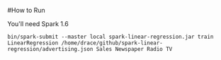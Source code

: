 #How to Run

You'll need Spark 1.6

```
bin/spark-submit --master local spark-linear-regression.jar train LinearRegression /home/drace/github/spark-linear-regression/advertising.json Sales Newspaper Radio TV
```
